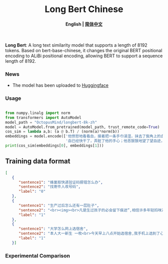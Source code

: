 
<h1 align="center">
    Long Bert Chinese
    <br>
</h1>

<h4 align="center">
    <p>
        <b>English</b> |
        <a href="https://github.com/OctopusMind/long-bert-chinese/blob/main/README.md">简体中文</a> 
    </p>
</h4>

<p >
<br>
</p>

**Long Bert**: A long text similarity model that supports a length of 8192 tokens.
Based on bert-base-chinese, it changes the original BERT positional encoding to ALiBi positional encoding, allowing BERT to support a sequence length of 8192.

### News
* The model has been uploaded to [Huggingface](https://huggingface.co/OctopusMind/LongBert)


### Usage
```python

from numpy.linalg import norm
from transformers import AutoModel
model_path = "OctopusMind/longbert-8k-zh"
model = AutoModel.from_pretrained(model_path, trust_remote_code=True)
cos_sim = lambda a,b: (a @ b.T) / (norm(a)*norm(b))
embeddings = model.encode(['他愤怒地看看血，接着把一条手巾浸湿，抹去了鬓角上的血迹。',
                           '血已经快干了，弄脏了他的手心；他恶狠狠地望了望血迹，然后浸湿了一条毛巾，擦去了太阳穴上的血。'])
print(cos_sim(embeddings[0], embeddings[1]))
```

## Training data format

```json
[
   {
      "sentence1": "蜂巢取快递验证码摁错怎么办",
      "sentence2": "找寄件人改号码",
      "label": "0"
   },
   {
      "sentence1": "生产过后怎么还有一层肚子",
      "sentence2": "<br><img><br>凡是生过孩子的必会留下痕迹”,相信许多年轻妈咪对这句话感同身受。而产后肚子大就是女性生没生孩子的重要标志,今天我们讲了为什么女性生完孩子肚子还是很大的原因,也说了新妈妈们产后如何快速恢复肚子,让我们远离“妈妈肚”,生完孩子还是小姐姐。产后半年是恢复身材的关键时间,新妈妈时间这么紧,时间哪里找!!赶紧行动吧!!下一位辣妈就是你!!!zy(为什么产后肚子还很大?产后如何恢复肚子)",
      "label": "1"
   },
   {
      "sentence1": "大学怎么网上选宿舍",
      "sentence2": "本人大一新生 一枚<br>今天早上八点开始选宿舍,我手机上选到了心怡的宿舍和床位之后就洗碗去了。当时我填的时候宿舍里只有一个人已经选定了床位,我是第二个“入住”的。等我洗碗回来,发现我的QQ炸了<br>四个小姐姐轮流来消息发长文要我退出去,强行礼貌,信息轰炸,希望我去和别的专业的三个人拼宿舍,把位置让给她们 因为我的存在让她们不能住一个寝室了。<br>可是我事先并不知道她们已经商定好了宿舍。我也很为难啊<br>我不退的话,我就是恶人,破坏人家本来的计划。搞不好开学后还会被宿舍其他的小姐姐孤立。<br>我退出的话,我提前蹲点挤进去抢宿舍就是为了当个活菩萨?帮陌生人占个位置的?<br>不止女生宿舍,男生也是这个情况。提前一两天已经开始商量谁谁谁一个宿舍,结果抢宿舍被哪个不知情的小盆友占了位置,就开始在群里各种污言秽语的辱骂<br>男生好歹还在班群里说了谁谁谁一起一个宿舍。女生的话,事先完全没有在大群里讲到几个要好的已经有安排了。<br>难道真的就不存在什么先来后到吗?了因为你们人多,你们拉帮结派迅速,就要给你们提供优先权,你们就是强势群体吗?<br>真的很委屈啊",
      "label": "1"
   }]
```



### Experimental Comparison
